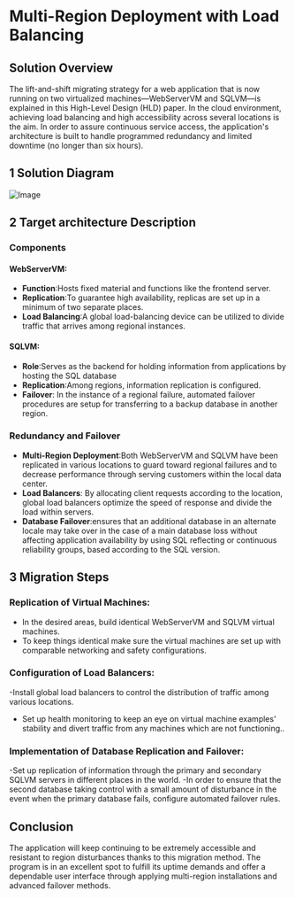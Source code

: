 
# Multi-Region Deployment with Load Balancing
## Solution Overview
The lift-and-shift migrating strategy for a web application that is now running on two virtualized machines—WebServerVM and SQLVM—is explained in this High-Level Design (HLD) paper. In the cloud environment, achieving load balancing and high accessibility across several locations is the aim. In order to assure continuous service access, the application's architecture is built to handle programmed redundancy and limited downtime (no longer than six hours).
## 1 Solution Diagram
![Image](https://github.com/user-attachments/assets/2842d329-92b3-4404-b6c7-22b95696542f)
## 2 Target architecture Description
### Components
#### WebServerVM:
- **Function**:Hosts fixed material and functions like the frontend server.
- **Replication**:To guarantee high availability, replicas are set up in a minimum of two separate places.
- **Load Balancing**:A global load-balancing device can be utilized to divide traffic that arrives among regional instances.

#### SQLVM:
- **Role**:Serves as the backend for holding information from applications by hosting the SQL database
- **Replication**:Among regions, information replication is configured.
- **Failover**: In the instance of a regional failure, automated failover procedures are setup for transferring to a backup database in another region.

### Redundancy and Failover

- **Multi-Region Deployment**:Both WebServerVM and SQLVM have been replicated in various locations to guard toward regional failures and to decrease performance through serving customers within the local data center.
- **Load Balancers**: By allocating client requests according to the location, global load balancers optimize the speed of response and divide the load within servers.
- **Database Failover**:ensures that an additional database in an alternate locale may take over in the case of a main database loss without affecting application availability by using SQL reflecting or continuous reliability groups, based according to the SQL version.


## 3 Migration Steps

### Replication of Virtual Machines:
- In the desired areas, build identical WebServerVM and SQLVM virtual machines.
- To keep things identical make sure the virtual machines are set up with comparable networking and safety configurations.
### Configuration of Load Balancers:
-Install global load balancers to control the distribution of traffic among various locations.
- Set up health monitoring to keep an eye on virtual machine examples' stability and divert traffic from any machines which are not functioning..
### Implementation of Database Replication and Failover:
-Set up replication of information through the primary and secondary SQLVM servers in different places in the world.
-In order to ensure that the second database taking control with a small amount of disturbance in the event when the primary database fails, configure automated failover rules.
## Conclusion
The application will keep continuing to be extremely accessible and resistant to region disturbances thanks to this migration method. The program is in an excellent spot to fulfill its uptime demands and offer a dependable user interface through applying multi-region installations and advanced failover methods.

  
